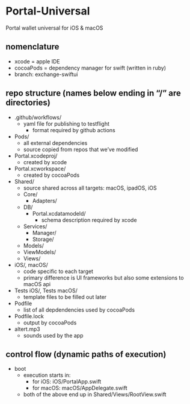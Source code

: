 # Portal-Universal
Portal wallet universal for iOS &amp; macOS

## nomenclature
- xcode = apple IDE
- cocoaPods = dependency manager for swift (written in ruby)
- branch: exchange-swiftui

## repo structure (names below ending in “/” are directories)
- .github/workflows/
  - yaml file for publishing to testflight
    - format required by github actions
- Pods/
  - all external dependencies
  - source copied from repos that we’ve modified
- Portal.xcodeproj/
  - created by xcode
- Portal.xcworkspace/
  - created by cocoaPods
- Shared/
  - source shared across all targets: macOS, ipadOS, iOS
  - Core/
    - Adapters/
  - DB/
    - Portal.xcdatamodeld/
      - schema description required by xcode
  - Services/
    - Manager/
    - Storage/
  - Models/
  - ViewModels/
  - Views/
- iOS/, macOS/
  - code specific to each target
  - primary difference is UI frameworks but also some extensions to macOS api
- Tests iOS/, Tests macOS/
  - template files to be filled out later
- Podfile
  - list of all depdendencies used by cocoaPods
- Podfile.lock	
  - output by cocoaPods
- altert.mp3
  - sounds used by the app

## control flow (dynamic paths of execution)
- boot
  - execution starts in:
    - for iOS: iOS/PortalApp.swift
    - for macOS: macOS/AppDelegate.swift
  - both of the above end up in Shared/Views/RootView.swift
